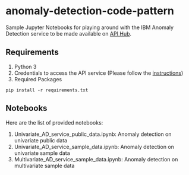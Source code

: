 # anomaly-detection-code-pattern
Sample Jupyter Notebooks for playing around with the IBM Anomaly Detection service to be made available on [API Hub](https://developer.ibm.com/apis/catalog/ai4industry--anomaly-detection-product/).

## Requirements
1. Python 3
2. Credentials to access the API service (Please follow the [instructions](https://developer.ibm.com/apis/catalog/ai4industry--anomaly-detection-product/Getting%20Started))
3. Required Packages
  ```
  pip install -r requirements.txt
  ```

## Notebooks

Here are the list of provided notebooks:
1. Univariate_AD_service_public_data.ipynb: Anomaly detection on univariate public data
2. Univariate_AD_service_sample_data.ipynb: Anomaly detection on univariate sample data
3. Multivariate_AD_service_sample_data.ipynb: Anomaly detection on multivariate sample data

